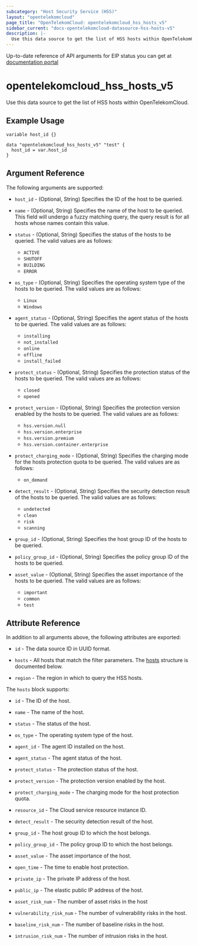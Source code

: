 ```yaml
---
subcategory: "Host Security Service (HSS)"
layout: "opentelekomcloud"
page_title: "OpenTelekomCloud: opentelekomcloud_hss_hosts_v5"
sidebar_current: "docs-opentelekomcloud-datasource-hss-hosts-v5"
description: |-
  Use this data source to get the list of HSS hosts within OpenTelekomCloud.
---
```


Up-to-date reference of API arguments for EIP status you can get at
[documentation portal](https://docs.otc.t-systems.com/host-security-service/api-ref/api_description/server_management/querying_ecss.html#listhoststatus)

# opentelekomcloud_hss_hosts_v5

Use this data source to get the list of HSS hosts within OpenTelekomCloud.

## Example Usage

```hcl
variable host_id {}

data "opentelekomcloud_hss_hosts_v5" "test" {
  host_id = var.host_id
}
```

## Argument Reference

The following arguments are supported:

* `host_id` - (Optional, String) Specifies the ID of the host to be queried.

* `name` - (Optional, String) Specifies the name of the host to be queried.
  This field will undergo a fuzzy matching query, the query result is for all hosts whose names contain this value.

* `status` - (Optional, String) Specifies the status of the hosts to be queried.
  The valid values are as follows:
  + `ACTIVE`
  + `SHUTOFF`
  + `BUILDING`
  + `ERROR`

* `os_type` - (Optional, String) Specifies the operating system type of the hosts to be queried.
  The valid values are as follows:
  + `Linux`
  + `Windows`

* `agent_status` - (Optional, String) Specifies the agent status of the hosts to be queried.
  The valid values are as follows:
  + `installing`
  + `not_installed`
  + `online`
  + `offline`
  + `install_failed`

* `protect_status` - (Optional, String) Specifies the protection status of the hosts to be queried.
  The valid values are as follows:
  + `closed`
  + `opened`

* `protect_version` - (Optional, String) Specifies the protection version enabled by the hosts to be queried.
  The valid values are as follows:
  + `hss.version.null`
  + `hss.version.enterprise`
  + `hss.version.premium`
  + `hss.version.container.enterprise`

* `protect_charging_mode` - (Optional, String) Specifies the charging mode for the hosts protection quota to be queried.
  The valid values are as follows:
  + `on_demand`

* `detect_result` - (Optional, String) Specifies the security detection result of the hosts to be queried.
  The valid values are as follows:
  + `undetected`
  + `clean`
  + `risk`
  + `scanning`

* `group_id` - (Optional, String) Specifies the host group ID of the hosts to be queried.

* `policy_group_id` - (Optional, String) Specifies the policy group ID of the hosts to be queried.

* `asset_value` - (Optional, String) Specifies the asset importance of the hosts to be queried.
  The valid values are as follows:
  + `important`
  + `common`
  + `test`


## Attribute Reference

In addition to all arguments above, the following attributes are exported:

* `id` - The data source ID in UUID format.

* `hosts` - All hosts that match the filter parameters.
  The [hosts](#hss_hosts) structure is documented below.

* `region` - The region in which to query the HSS hosts.

<a name="hss_hosts"></a>
The `hosts` block supports:

* `id` - The ID of the host.

* `name` - The name of the host.

* `status` - The status of the host.

* `os_type` - The operating system type of the host.

* `agent_id` - The agent ID installed on the host.

* `agent_status` - The agent status of the host.

* `protect_status` - The protection status of the host.

* `protect_version` - The protection version enabled by the host.

* `protect_charging_mode` - The charging mode for the host protection quota.

* `resource_id` - The Cloud service resource instance ID.

* `detect_result` - The security detection result of the host.

* `group_id` - The host group ID to which the host belongs.

* `policy_group_id` - The policy group ID to which the host belongs.

* `asset_value` - The asset importance of the host.

* `open_time` - The time to enable host protection.

* `private_ip` - The private IP address of the host.

* `public_ip` - The elastic public IP address of the host.

* `asset_risk_num` - The number of asset risks in the host

* `vulnerability_risk_num` - The number of vulnerability risks in the host.

* `baseline_risk_num` - The number of baseline risks in the host.

* `intrusion_risk_num` - The number of intrusion risks in the host.
